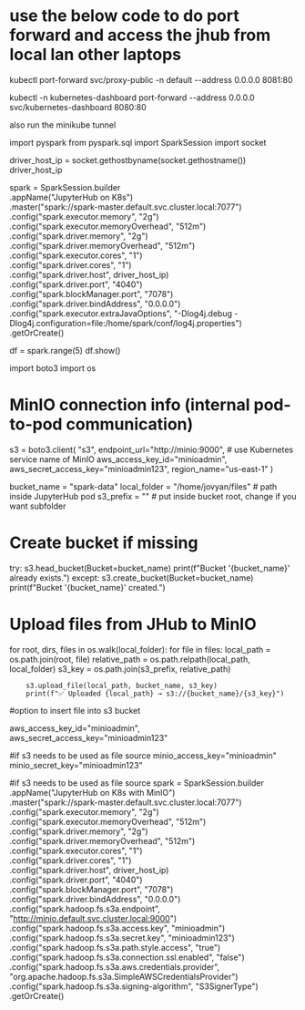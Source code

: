 # use the below code to do port forward and access the jhub from local lan other laptops


kubectl port-forward svc/proxy-public -n default --address 0.0.0.0 8081:80

kubectl -n kubernetes-dashboard port-forward --address 0.0.0.0 svc/kubernetes-dashboard 8080:80


also run the minikube tunnel


import pyspark
from pyspark.sql import SparkSession
import socket


driver_host_ip = socket.gethostbyname(socket.gethostname())
driver_host_ip

spark = SparkSession.builder \
    .appName("JupyterHub on K8s") \
    .master("spark://spark-master.default.svc.cluster.local:7077") \
    .config("spark.executor.memory", "2g") \
    .config("spark.executor.memoryOverhead", "512m") \
    .config("spark.driver.memory", "2g") \
    .config("spark.driver.memoryOverhead", "512m") \
    .config("spark.executor.cores", "1") \
    .config("spark.driver.cores", "1") \
    .config("spark.driver.host", driver_host_ip) \
    .config("spark.driver.port", "4040") \
    .config("spark.blockManager.port", "7078") \
    .config("spark.driver.bindAddress", "0.0.0.0") \
    .config("spark.executor.extraJavaOptions", "-Dlog4j.debug -Dlog4j.configuration=file:/home/spark/conf/log4j.properties") \
    .getOrCreate()



df = spark.range(5)
df.show()


import boto3
import os

# MinIO connection info (internal pod-to-pod communication)
s3 = boto3.client(
    "s3",
    endpoint_url="http://minio:9000",  # use Kubernetes service name of MinIO
    aws_access_key_id="minioadmin",
    aws_secret_access_key="minioadmin123",
    region_name="us-east-1"
)

bucket_name = "spark-data"
local_folder = "/home/jovyan/files"  # path inside JupyterHub pod
s3_prefix = ""  # put inside bucket root, change if you want subfolder

# Create bucket if missing
try:
    s3.head_bucket(Bucket=bucket_name)
    print(f"Bucket '{bucket_name}' already exists.")
except:
    s3.create_bucket(Bucket=bucket_name)
    print(f"Bucket '{bucket_name}' created.")

# Upload files from JHub to MinIO

for root, dirs, files in os.walk(local_folder):
    for file in files:
        local_path = os.path.join(root, file)
        relative_path = os.path.relpath(local_path, local_folder)
        s3_key = os.path.join(s3_prefix, relative_path)

        s3.upload_file(local_path, bucket_name, s3_key)
        print(f"✅ Uploaded {local_path} → s3://{bucket_name}/{s3_key}")



#option to insert file into s3 bucket

aws_access_key_id="minioadmin",
aws_secret_access_key="minioadmin123"

#if s3 needs to be used as file source
minio_access_key="minioadmin"
minio_secret_key="minioadmin123"

#if s3 needs to be used as file source
spark = SparkSession.builder \
    .appName("JupyterHub on K8s with MinIO") \
    .master("spark://spark-master.default.svc.cluster.local:7077") \
    .config("spark.executor.memory", "2g") \
    .config("spark.executor.memoryOverhead", "512m") \
    .config("spark.driver.memory", "2g") \
    .config("spark.driver.memoryOverhead", "512m") \
    .config("spark.executor.cores", "1") \
    .config("spark.driver.cores", "1") \
    .config("spark.driver.host", driver_host_ip) \
    .config("spark.driver.port", "4040") \
    .config("spark.blockManager.port", "7078") \
    .config("spark.driver.bindAddress", "0.0.0.0") \
    .config("spark.hadoop.fs.s3a.endpoint", "http://minio.default.svc.cluster.local:9000") \
    .config("spark.hadoop.fs.s3a.access.key", "minioadmin") \
    .config("spark.hadoop.fs.s3a.secret.key", "minioadmin123") \
    .config("spark.hadoop.fs.s3a.path.style.access", "true") \
    .config("spark.hadoop.fs.s3a.connection.ssl.enabled", "false") \
    .config("spark.hadoop.fs.s3a.aws.credentials.provider", "org.apache.hadoop.fs.s3a.SimpleAWSCredentialsProvider") \
    .config("spark.hadoop.fs.s3a.signing-algorithm", "S3SignerType") \
    .getOrCreate()

